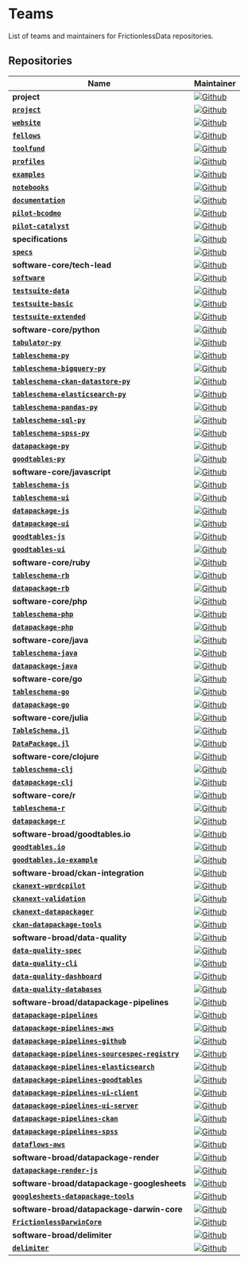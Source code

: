 # Teams

List of teams and maintainers for FrictionlessData repositories.

## Repositories

Name  |  Maintainer
----- |  ----------
**project** | [![Github](https://img.shields.io/badge/github-project-blue)](https://github.com/orgs/frictionlessdata/teams/project)
**<a href="https://github.com/frictionlessdata/project">`project`</a>** | [![Github](https://img.shields.io/badge/github-lwinfree-brightgreen)](https://github.com/lwinfree)
**<a href="https://github.com/frictionlessdata/website">`website`</a>** | [![Github](https://img.shields.io/badge/github-lwinfree-brightgreen)](https://github.com/lwinfree)
**<a href="https://github.com/frictionlessdata/fellows">`fellows`</a>** | [![Github](https://img.shields.io/badge/github-lwinfree-brightgreen)](https://github.com/lwinfree)
**<a href="https://github.com/frictionlessdata/toolfund">`toolfund`</a>** | [![Github](https://img.shields.io/badge/github-lwinfree-brightgreen)](https://github.com/lwinfree)
**<a href="https://github.com/frictionlessdata/profiles">`profiles`</a>** | [![Github](https://img.shields.io/badge/github-lwinfree-brightgreen)](https://github.com/lwinfree)
**<a href="https://github.com/frictionlessdata/examples">`examples`</a>** | [![Github](https://img.shields.io/badge/github-lwinfree-brightgreen)](https://github.com/lwinfree)
**<a href="https://github.com/frictionlessdata/notebooks">`notebooks`</a>** | [![Github](https://img.shields.io/badge/github-lwinfree-brightgreen)](https://github.com/lwinfree)
**<a href="https://github.com/frictionlessdata/documentation">`documentation`</a>** | [![Github](https://img.shields.io/badge/github-roll-brightgreen)](https://github.com/roll)
**<a href="https://github.com/frictionlessdata/pilot-bcodmo">`pilot-bcodmo`</a>** | [![Github](https://img.shields.io/badge/github-roll-brightgreen)](https://github.com/roll)
**<a href="https://github.com/frictionlessdata/pilot-catalyst">`pilot-catalyst`</a>** | [![Github](https://img.shields.io/badge/github-roll-brightgreen)](https://github.com/roll)
**specifications** | [![Github](https://img.shields.io/badge/github-specifications-blue)](https://github.com/orgs/frictionlessdata/teams/specifications)
**<a href="https://github.com/frictionlessdata/specs">`specs`</a>** | [![Github](https://img.shields.io/badge/github-rufuspollock-brightgreen)](https://github.com/rufuspollock)
**software-core/tech-lead** | [![Github](https://img.shields.io/badge/github-tech--lead-blue)](https://github.com/orgs/frictionlessdata/teams/tech-lead)
**<a href="https://github.com/frictionlessdata/software">`software`</a>** | [![Github](https://img.shields.io/badge/github-roll-brightgreen)](https://github.com/roll)
**<a href="https://github.com/frictionlessdata/testsuite-data">`testsuite-data`</a>** | [![Github](https://img.shields.io/badge/github-roll-brightgreen)](https://github.com/roll)
**<a href="https://github.com/frictionlessdata/testsuite-basic">`testsuite-basic`</a>** | [![Github](https://img.shields.io/badge/github-roll-brightgreen)](https://github.com/roll)
**<a href="https://github.com/frictionlessdata/testsuite-extended">`testsuite-extended`</a>** | [![Github](https://img.shields.io/badge/github-roll-brightgreen)](https://github.com/roll)
**software-core/python** | [![Github](https://img.shields.io/badge/github-python-blue)](https://github.com/orgs/frictionlessdata/teams/python)
**<a href="https://github.com/frictionlessdata/tabulator-py">`tabulator-py`</a>** | [![Github](https://img.shields.io/badge/github-roll-brightgreen)](https://github.com/roll)
**<a href="https://github.com/frictionlessdata/tableschema-py">`tableschema-py`</a>** | [![Github](https://img.shields.io/badge/github-roll-brightgreen)](https://github.com/roll)
**<a href="https://github.com/frictionlessdata/tableschema-bigquery-py">`tableschema-bigquery-py`</a>** | [![Github](https://img.shields.io/badge/github-roll-brightgreen)](https://github.com/roll)
**<a href="https://github.com/frictionlessdata/tableschema-ckan-datastore-py">`tableschema-ckan-datastore-py`</a>** | [![Github](https://img.shields.io/badge/github-roll-brightgreen)](https://github.com/roll)
**<a href="https://github.com/frictionlessdata/tableschema-elasticsearch-py">`tableschema-elasticsearch-py`</a>** | [![Github](https://img.shields.io/badge/github-roll-brightgreen)](https://github.com/roll)
**<a href="https://github.com/frictionlessdata/tableschema-pandas-py">`tableschema-pandas-py`</a>** | [![Github](https://img.shields.io/badge/github-roll-brightgreen)](https://github.com/roll)
**<a href="https://github.com/frictionlessdata/tableschema-sql-py">`tableschema-sql-py`</a>** | [![Github](https://img.shields.io/badge/github-roll-brightgreen)](https://github.com/roll)
**<a href="https://github.com/frictionlessdata/tableschema-spss-py">`tableschema-spss-py`</a>** | [![Github](https://img.shields.io/badge/github-roll-brightgreen)](https://github.com/roll)
**<a href="https://github.com/frictionlessdata/datapackage-py">`datapackage-py`</a>** | [![Github](https://img.shields.io/badge/github-roll-brightgreen)](https://github.com/roll)
**<a href="https://github.com/frictionlessdata/goodtables-py">`goodtables-py`</a>** | [![Github](https://img.shields.io/badge/github-roll-brightgreen)](https://github.com/roll)
**software-core/javascript** | [![Github](https://img.shields.io/badge/github-javascript-blue)](https://github.com/orgs/frictionlessdata/teams/javascript)
**<a href="https://github.com/frictionlessdata/tableschema-js">`tableschema-js`</a>** | [![Github](https://img.shields.io/badge/github-roll-brightgreen)](https://github.com/roll)
**<a href="https://github.com/frictionlessdata/tableschema-ui">`tableschema-ui`</a>** | [![Github](https://img.shields.io/badge/github-roll-brightgreen)](https://github.com/roll)
**<a href="https://github.com/frictionlessdata/datapackage-js">`datapackage-js`</a>** | [![Github](https://img.shields.io/badge/github-roll-brightgreen)](https://github.com/roll)
**<a href="https://github.com/frictionlessdata/datapackage-ui">`datapackage-ui`</a>** | [![Github](https://img.shields.io/badge/github-roll-brightgreen)](https://github.com/roll)
**<a href="https://github.com/frictionlessdata/goodtables-js">`goodtables-js`</a>** | [![Github](https://img.shields.io/badge/github-roll-brightgreen)](https://github.com/roll)
**<a href="https://github.com/frictionlessdata/goodtables-ui">`goodtables-ui`</a>** | [![Github](https://img.shields.io/badge/github-roll-brightgreen)](https://github.com/roll)
**software-core/ruby** | [![Github](https://img.shields.io/badge/github-ruby-blue)](https://github.com/orgs/frictionlessdata/teams/ruby)
**<a href="https://github.com/frictionlessdata/tableschema-rb">`tableschema-rb`</a>** | [![Github](https://img.shields.io/badge/github-roll-brightgreen)](https://github.com/roll)
**<a href="https://github.com/frictionlessdata/datapackage-rb">`datapackage-rb`</a>** | [![Github](https://img.shields.io/badge/github-roll-brightgreen)](https://github.com/roll)
**software-core/php** | [![Github](https://img.shields.io/badge/github-php-blue)](https://github.com/orgs/frictionlessdata/teams/php)
**<a href="https://github.com/frictionlessdata/tableschema-php">`tableschema-php`</a>** | [![Github](https://img.shields.io/badge/github-OriHoch-brightgreen)](https://github.com/OriHoch)
**<a href="https://github.com/frictionlessdata/datapackage-php">`datapackage-php`</a>** | [![Github](https://img.shields.io/badge/github-OriHoch-brightgreen)](https://github.com/OriHoch)
**software-core/java** | [![Github](https://img.shields.io/badge/github-java-blue)](https://github.com/orgs/frictionlessdata/teams/java)
**<a href="https://github.com/frictionlessdata/tableschema-java">`tableschema-java`</a>** | [![Github](https://img.shields.io/badge/github-georgeslabreche-brightgreen)](https://github.com/georgeslabreche)
**<a href="https://github.com/frictionlessdata/datapackage-java">`datapackage-java`</a>** | [![Github](https://img.shields.io/badge/github-georgeslabreche-brightgreen)](https://github.com/georgeslabreche)
**software-core/go** | [![Github](https://img.shields.io/badge/github-go-blue)](https://github.com/orgs/frictionlessdata/teams/go)
**<a href="https://github.com/frictionlessdata/tableschema-go">`tableschema-go`</a>** | [![Github](https://img.shields.io/badge/github-danielfireman-brightgreen)](https://github.com/danielfireman)
**<a href="https://github.com/frictionlessdata/datapackage-go">`datapackage-go`</a>** | [![Github](https://img.shields.io/badge/github-loleg-brightgreen)](https://github.com/loleg)
**software-core/julia** | [![Github](https://img.shields.io/badge/github-julia-blue)](https://github.com/orgs/frictionlessdata/teams/julia)
**<a href="https://github.com/frictionlessdata/TableSchema.jl">`TableSchema.jl`</a>** | [![Github](https://img.shields.io/badge/github-loleg-brightgreen)](https://github.com/loleg)
**<a href="https://github.com/frictionlessdata/DataPackage.jl">`DataPackage.jl`</a>** | [![Github](https://img.shields.io/badge/github-loleg-brightgreen)](https://github.com/loleg)
**software-core/clojure** | [![Github](https://img.shields.io/badge/github-clojure-blue)](https://github.com/orgs/frictionlessdata/teams/clojure)
**<a href="https://github.com/frictionlessdata/tableschema-clj">`tableschema-clj`</a>** | [![Github](https://img.shields.io/badge/github-cblop-brightgreen)](https://github.com/cblop)
**<a href="https://github.com/frictionlessdata/datapackage-clj">`datapackage-clj`</a>** | [![Github](https://img.shields.io/badge/github-cblop-brightgreen)](https://github.com/cblop)
**software-core/r** | [![Github](https://img.shields.io/badge/github-r-blue)](https://github.com/orgs/frictionlessdata/teams/r)
**<a href="https://github.com/frictionlessdata/tableschema-r">`tableschema-r`</a>** | [![Github](https://img.shields.io/badge/github-kleanthisk10-brightgreen)](https://github.com/kleanthisk10)
**<a href="https://github.com/frictionlessdata/datapackage-r">`datapackage-r`</a>** | [![Github](https://img.shields.io/badge/github-kleanthisk10-brightgreen)](https://github.com/kleanthisk10)
**software-broad/goodtables.io** | [![Github](https://img.shields.io/badge/github-goodtables.io-blue)](https://github.com/orgs/frictionlessdata/teams/goodtables.io)
**<a href="https://github.com/frictionlessdata/goodtables.io">`goodtables.io`</a>** | [![Github](https://img.shields.io/badge/github-amercader-brightgreen)](https://github.com/amercader)
**<a href="https://github.com/frictionlessdata/goodtables.io-example">`goodtables.io-example`</a>** | [![Github](https://img.shields.io/badge/github-amercader-brightgreen)](https://github.com/amercader)
**software-broad/ckan-integration** | [![Github](https://img.shields.io/badge/github-ckan--integration-blue)](https://github.com/orgs/frictionlessdata/teams/ckan-integration)
**<a href="https://github.com/frictionlessdata/ckanext-wprdcpilot">`ckanext-wprdcpilot`</a>** | [![Github](https://img.shields.io/badge/github-amercader-brightgreen)](https://github.com/amercader)
**<a href="https://github.com/frictionlessdata/ckanext-validation">`ckanext-validation`</a>** | [![Github](https://img.shields.io/badge/github-amercader-brightgreen)](https://github.com/amercader)
**<a href="https://github.com/frictionlessdata/ckanext-datapackager">`ckanext-datapackager`</a>** | [![Github](https://img.shields.io/badge/github-amercader-brightgreen)](https://github.com/amercader)
**<a href="https://github.com/frictionlessdata/ckan-datapackage-tools">`ckan-datapackage-tools`</a>** | [![Github](https://img.shields.io/badge/github-amercader-brightgreen)](https://github.com/amercader)
**software-broad/data-quality** | [![Github](https://img.shields.io/badge/github-data--quality-blue)](https://github.com/orgs/frictionlessdata/teams/data-quality)
**<a href="https://github.com/frictionlessdata/data-quality-spec">`data-quality-spec`</a>** | [![Github](https://img.shields.io/badge/github-roll-brightgreen)](https://github.com/roll)
**<a href="https://github.com/frictionlessdata/data-quality-cli">`data-quality-cli`</a>** | [![Github](https://img.shields.io/badge/github-roll-brightgreen)](https://github.com/roll)
**<a href="https://github.com/frictionlessdata/data-quality-dashboard">`data-quality-dashboard`</a>** | [![Github](https://img.shields.io/badge/github-roll-brightgreen)](https://github.com/roll)
**<a href="https://github.com/frictionlessdata/data-quality-databases">`data-quality-databases`</a>** | [![Github](https://img.shields.io/badge/github-roll-brightgreen)](https://github.com/roll)
**software-broad/datapackage-pipelines** | [![Github](https://img.shields.io/badge/github-datapackage--pipelines-blue)](https://github.com/orgs/frictionlessdata/teams/datapackage-pipelines)
**<a href="https://github.com/frictionlessdata/datapackage-pipelines">`datapackage-pipelines`</a>** | [![Github](https://img.shields.io/badge/github-akariv-brightgreen)](https://github.com/akariv)
**<a href="https://github.com/frictionlessdata/datapackage-pipelines-aws">`datapackage-pipelines-aws`</a>** | [![Github](https://img.shields.io/badge/github-akariv-brightgreen)](https://github.com/akariv)
**<a href="https://github.com/frictionlessdata/datapackage-pipelines-github">`datapackage-pipelines-github`</a>** | [![Github](https://img.shields.io/badge/github-akariv-brightgreen)](https://github.com/akariv)
**<a href="https://github.com/frictionlessdata/datapackage-pipelines-sourcespec-registry">`datapackage-pipelines-sourcespec-registry`</a>** | [![Github](https://img.shields.io/badge/github-akariv-brightgreen)](https://github.com/akariv)
**<a href="https://github.com/frictionlessdata/datapackage-pipelines-elasticsearch">`datapackage-pipelines-elasticsearch`</a>** | [![Github](https://img.shields.io/badge/github-akariv-brightgreen)](https://github.com/akariv)
**<a href="https://github.com/frictionlessdata/datapackage-pipelines-goodtables">`datapackage-pipelines-goodtables`</a>** | [![Github](https://img.shields.io/badge/github-akariv-brightgreen)](https://github.com/akariv)
**<a href="https://github.com/frictionlessdata/datapackage-pipelines-ui-client">`datapackage-pipelines-ui-client`</a>** | [![Github](https://img.shields.io/badge/github-akariv-brightgreen)](https://github.com/akariv)
**<a href="https://github.com/frictionlessdata/datapackage-pipelines-ui-server">`datapackage-pipelines-ui-server`</a>** | [![Github](https://img.shields.io/badge/github-akariv-brightgreen)](https://github.com/akariv)
**<a href="https://github.com/frictionlessdata/datapackage-pipelines-ckan">`datapackage-pipelines-ckan`</a>** | [![Github](https://img.shields.io/badge/github-akariv-brightgreen)](https://github.com/akariv)
**<a href="https://github.com/frictionlessdata/datapackage-pipelines-spss">`datapackage-pipelines-spss`</a>** | [![Github](https://img.shields.io/badge/github-akariv-brightgreen)](https://github.com/akariv)
**<a href="https://github.com/frictionlessdata/dataflows-aws">`dataflows-aws`</a>** | [![Github](https://img.shields.io/badge/github-akariv-brightgreen)](https://github.com/akariv)
**software-broad/datapackage-render** | [![Github](https://img.shields.io/badge/github-datapackage--render-blue)](https://github.com/orgs/frictionlessdata/teams/datapackage-render)
**<a href="https://github.com/frictionlessdata/datapackage-render-js">`datapackage-render-js`</a>** | [![Github](https://img.shields.io/badge/github-anuveyatsu-brightgreen)](https://github.com/anuveyatsu)
**software-broad/datapackage-googlesheets** | [![Github](https://img.shields.io/badge/github-datapackage--googlesheets-blue)](https://github.com/orgs/frictionlessdata/teams/datapackage-googlesheets)
**<a href="https://github.com/frictionlessdata/googlesheets-datapackage-tools">`googlesheets-datapackage-tools`</a>** | [![Github](https://img.shields.io/badge/github-stephanmax-brightgreen)](https://github.com/stephanmax)
**software-broad/datapackage-darwin-core** | [![Github](https://img.shields.io/badge/github-datapackage--darwin--core-blue)](https://github.com/orgs/frictionlessdata/teams/datapackage-darwin-core)
**<a href="https://github.com/frictionlessdata/FrictionlessDarwinCore">`FrictionlessDarwinCore`</a>** | [![Github](https://img.shields.io/badge/github-andrejjh-brightgreen)](https://github.com/andrejjh)
**software-broad/delimiter** | [![Github](https://img.shields.io/badge/github-delimiter-blue)](https://github.com/orgs/frictionlessdata/teams/delimiter)
**<a href="https://github.com/frictionlessdata/delimiter">`delimiter`</a>** | [![Github](https://img.shields.io/badge/github-timwis-brightgreen)](https://github.com/timwis)

